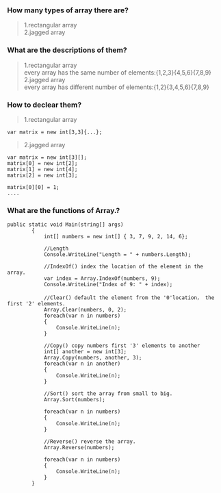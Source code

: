 ### How many types of array there are?
>1.rectangular array  
>2.jagged array

### What are the descriptions of them?
>1.rectangular array     
>every array has the same number of elements:{1,2,3}{4,5,6}{7,8,9}   
>2.jagged array   
>every array has different number of elements:{1,2}{3,4,5,6}{7,8,9}

### How to declear them?
>1.rectangular array
```
var matrix = new int[3,3]{...};
```
>2.jagged array
```
var matrix = new int[3][];
matrix[0] = new int[2];
matrix[1] = new int[4];
matrix[2] = new int[3];

matrix[0][0] = 1;
....
```

### What are the functions of Array.?
```
public static void Main(string[] args)
        {
            int[] numbers = new int[] { 3, 7, 9, 2, 14, 6};

            //Length
            Console.WriteLine("Length = " + numbers.Length);

            //IndexOf() index the location of the element in the array.
            var index = Array.IndexOf(numbers, 9);
            Console.WriteLine("Index of 9: " + index);

            //Clear() default the element from the '0'location， the first '2' elements.
            Array.Clear(numbers, 0, 2);
            foreach(var n in numbers)
            {
                Console.WriteLine(n);
            }

            //Copy() copy numbers first '3' elements to another
            int[] another = new int[3];
            Array.Copy(numbers, another, 3);
            foreach(var n in another)
            {
                Console.WriteLine(n);
            }    

            //Sort() sort the array from small to big.
            Array.Sort(numbers);

            foreach(var n in numbers)
            {
                Console.WriteLine(n);
            }

            //Reverse() reverse the array.
            Array.Reverse(numbers);

            foreach(var n in numbers)
            {
                Console.WriteLine(n);
            }
        }
```
